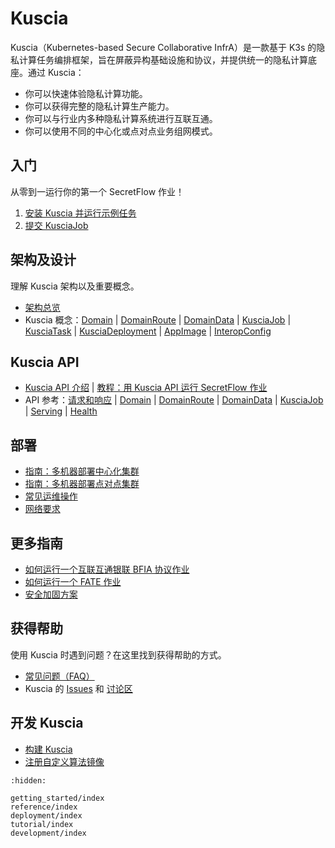 # Kuscia

Kuscia（Kubernetes-based Secure Collaborative InfrA）是一款基于 K3s 的隐私计算任务编排框架，旨在屏蔽异构基础设施和协议，并提供统一的隐私计算底座。通过 Kuscia：

- 你可以快速体验隐私计算功能。
- 你可以获得完整的隐私计算生产能力。
- 你可以与行业内多种隐私计算系统进行互联互通。
- 你可以使用不同的中心化或点对点业务组网模式。

## 入门

从零到一运行你的第一个 SecretFlow 作业！

1. [安装 Kuscia 并运行示例任务][quickstart]
2. [提交 KusciaJob][run-secretflow]

[quickstart]: ./getting_started/quickstart_cn.md
[run-secretflow]: ./getting_started/run_secretflow_cn.md

## 架构及设计

理解 Kuscia 架构以及重要概念。

- [架构总览][architecture]
- Kuscia 概念：[Domain][concept-domain] | [DomainRoute][concept-domainroute] | [DomainData][concept-domaindata] | [KusciaJob][concept-kusciajob] | [KusciaTask][concept-kusciatask] | [KusciaDeployment][concept-kusciadeployment] | [AppImage][concept-appimage] | [InteropConfig][concept-interopconfig]

[architecture]: ./reference/architecture_cn.md
[concept-domain]: ./reference/concepts/domain_cn.md
[concept-domainroute]: ./reference/concepts/domainroute_cn.md
[concept-domaindata]: ./reference/concepts/domaindata_cn.md
[concept-kusciajob]: ./reference/concepts/kusciajob_cn.md
[concept-kusciatask]: ./reference/concepts/kusciatask_cn.md
[concept-kusciadeployment]: ./reference/concepts/kusciadeployment_cn.md
[concept-appimage]: ./reference/concepts/appimage_cn.md
[concept-interopconfig]: ./reference/concepts/interopconfig_cn.md

## Kuscia API

- [Kuscia API 介绍][api-overview] | [教程：用 Kuscia API 运行 SecretFlow 作业][api-tutorial]
- API 参考：[请求和响应][api-request-and-response] | [Domain][api-domain] | [DomainRoute][api-domainroute] | [DomainData][api-domaindata] | [KusciaJob][api-kusciajob] | [Serving][api-serving] | [Health][api-health]

[api-overview]: ./reference/apis/summary_cn.md
[api-tutorial]: ./tutorial/run_secretflow_with_api_cn.md
[api-request-and-response]: ./reference/apis/summary_cn.md#请求和响应约定
[api-domain]: ./reference/apis/domain_cn.md
[api-domainroute]: ./reference/apis/domainroute_cn.md
[api-domaindata]: ./reference/apis/domaindata_cn.md
[api-kusciajob]: ./reference/apis/kusciajob_cn.md
[api-serving]: ./reference/apis/serving_cn.md
[api-health]: ./reference/apis/health_cn.md

## 部署

- [指南：多机器部署中心化集群][deploy-p2p]
- [指南：多机器部署点对点集群][deploy-master-lite]
- [常见运维操作][ops-cheatsheet]
- [网络要求][deploy-networkrequirements]

[deploy-master-lite]: ./deployment/deploy_master_lite_cn.md
[deploy-p2p]: ./deployment/deploy_p2p_cn.md
[ops-cheatsheet]: ./deployment/operation_cn.md
[deploy-networkrequirements]: ./deployment/networkrequirements.md

## 更多指南

- [如何运行一个互联互通银联 BFIA 协议作业][how-to-bfia]
- [如何运行一个 FATE 作业][how-to-fate]
- [安全加固方案][how-to-security-plan]

[how-to-bfia]: ./tutorial/run_bfia_job_cn.md
[how-to-fate]: ./tutorial/run_fate_cn.md
[how-to-security-plan]: ./tutorial/security_plan_cn.md

## 获得帮助

使用 Kuscia 时遇到问题？在这里找到获得帮助的方式。

- [常见问题（FAQ）][faq]
- Kuscia 的 [Issues] 和 [讨论区]

[faq]: ./reference/faq_cn.md
[Issues]: https://github.com/secretflow/kuscia/issues
[讨论区]: https://github.com/secretflow/kuscia/discussions

## 开发 Kuscia

- [构建 Kuscia][build-kuscia]
- [注册自定义算法镜像][custom-image]

[build-kuscia]: ./development/build_kuscia_cn.md
[custom-image]: ./development/register_custom_image.md

```{toctree}
:hidden:

getting_started/index
reference/index
deployment/index
tutorial/index
development/index
```

